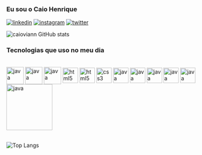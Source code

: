 ### Eu sou o Caio Henrique

[![linkedin](https://img.shields.io/badge/LinkedIn-0077B5?style=for-the-badge&logo=linkedin&logoColor=white)](https://www.linkedin.com/in/caio-henrique-a05044259/)
[![instagram](https://img.shields.io/badge/Instagram-E4405F?style=for-the-badge&logo=instagram&logoColor=white)](https://www.instagram.com/caioviann/)
[![twitter](https://img.shields.io/badge/Twitter-1DA1F2?style=for-the-badge&logo=twitter&logoColor=white)](https://twitter.com/eocaio_2)

![caioviann GitHub stats](https://github-readme-stats.vercel.app/api?username=caioviann&show_icons=true&theme=dracula)

### Tecnologias que uso no meu dia
<div style="display: inline_block"> <br/>
<img align="center" alt="java" heigth="40" width="45" src="https://cdn.jsdelivr.net/gh/devicons/devicon@latest/icons/sequelize/sequelize-original-wordmark.svg" />
<img align="center" alt="java" heigth="40" width="45" src="https://cdn.jsdelivr.net/gh/devicons/devicon@latest/icons/express/express-original-wordmark.svg" />
<img align="center" alt="java" heigth="40" width="45" src="https://cdn.jsdelivr.net/gh/devicons/devicon@latest/icons/java/java-original.svg"/>
<img align="center" alt="html5" heigth="40" width="40" src="https://cdn.jsdelivr.net/gh/devicons/devicon@latest/icons/react/react-original.svg" />
<img align="center" alt="html5" heigth="40" width="40" src="https://cdn.jsdelivr.net/gh/devicons/devicon@latest/icons/html5/html5-original.svg"/>
<img align="center" alt="css3" heigth="40" width="40" src="https://cdn.jsdelivr.net/gh/devicons/devicon@latest/icons/css3/css3-original.svg"/>
<img align="center" alt="java" heigth="40" width="40" src="https://cdn.jsdelivr.net/gh/devicons/devicon@latest/icons/javascript/javascript-original.svg"/>
<img align="center" alt="java" heigth="40" width="40" src="https://cdn.jsdelivr.net/gh/devicons/devicon@latest/icons/gradle/gradle-original.svg"/>
<img align="center" alt="java" heigth="40" width="40" src="https://cdn.jsdelivr.net/gh/devicons/devicon@latest/icons/typescript/typescript-original.svg" />
<img align="center" alt="java" heigth="40" width="40" src="https://cdn.jsdelivr.net/gh/devicons/devicon@latest/icons/spring/spring-original.svg" />
<img align="center" alt="java" heigth="40" width="40" src="https://cdn.jsdelivr.net/gh/devicons/devicon@latest/icons/mariadb/mariadb-original-wordmark.svg" />
<img align="center" alt="java" heigth="40" width="120"  src="https://cdn.jsdelivr.net/gh/devicons/devicon@latest/icons/tailwindcss/tailwindcss-plain-wordmark.svg" />
</div>
<br/>

![Top Langs](https://github-readme-stats.vercel.app/api/top-langs/?username=caioviann&demo=true)




